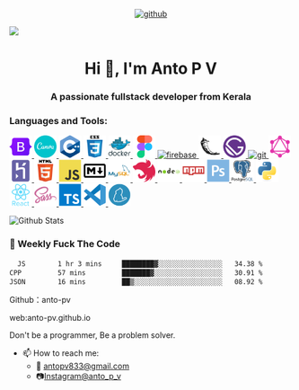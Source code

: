 
<p align="center">
    <a href="https://github.com/itgoyo">
        <img alt="github"
            src="https://img.shields.io/github/stars/anto-pv?affiliations=OWNER&color=%23ffe411&label=github%20stars&logo=github&logoColor=%23fffFF&style=flat" />
    </a>

</p>

<p>
  <img src="https://count.getloli.com/get/@:anto-pv">
</p>

<h1 align="center">Hi 👋, I'm Anto P V</h1>
<h3 align="center">A passionate fullstack developer from Kerala</h3>

<h3 align="left">Languages and Tools:</h3>
<a href="https://getbootstrap.com/" target="_blank"> <img src="https://raw.githubusercontent.com/devicons/devicon/master/icons/bootstrap/bootstrap-original.svg" alt="c" width="40" height="40"/> </a> <a href="https://www.canva.com/" target="_blank"> <img src="https://raw.githubusercontent.com/devicons/devicon/master/icons/canva/canva-original.svg" alt="c" width="40" height="40"/> </a><a href="https://www.w3schools.com/cpp/" target="_blank"> <img src="https://raw.githubusercontent.com/devicons/devicon/master/icons/cplusplus/cplusplus-original.svg" alt="cplusplus" width="40" height="40"/> </a> <a href="https://www.w3schools.com/css/" target="_blank"> <img src="https://raw.githubusercontent.com/devicons/devicon/master/icons/css3/css3-original-wordmark.svg" alt="css3" width="40" height="40"/> </a> <a href="https://www.docker.com/" target="_blank"> <img src="https://raw.githubusercontent.com/devicons/devicon/master/icons/docker/docker-original-wordmark.svg" alt="docker" width="40" height="40"/> </a>  <a href="https://www.figma.com/" target="_blank"> <img src="https://raw.githubusercontent.com/devicons/devicon/master/icons/figma/figma-original.svg" alt="docker" width="40" height="40"/> </a><a href="https://firebase.google.com/" target="_blank"> <img src="https://www.vectorlogo.zone/logos/firebase/firebase-icon.svg" alt="firebase" width="40" height="40"/> </a> <a href="https://flask.palletsprojects.com/en/2.2.x/" target="_blank"> <img src="https://raw.githubusercontent.com/devicons/devicon/master/icons/flask/flask-original.svg" alt="flutter" width="40" height="40"/> </a><a href="https://www.gatsbyjs.com/" target="_blank"> <img src="https://raw.githubusercontent.com/devicons/devicon/master/icons/gatsby/gatsby-plain.svg" alt="flutter" width="40" height="40"/> </a> <a href="https://git-scm.com/" target="_blank"> <img src="https://www.vectorlogo.zone/logos/git-scm/git-scm-icon.svg" alt="git" width="40" height="40"/> </a> <a href="https://graphql.org/" target="_blank"> <img src="https://raw.githubusercontent.com/devicons/devicon/master/icons/graphql/graphql-plain.svg" alt="linux" width="40" height="40"/> </a>  <a href="https://www.heroku.com/" target="_blank"> <img src="https://raw.githubusercontent.com/devicons/devicon/master/icons/heroku/heroku-plain.svg" alt="hexo" width="40" height="40"/> </a> <a href="https://www.w3.org/html/" target="_blank"> <img src="https://raw.githubusercontent.com/devicons/devicon/master/icons/html5/html5-original-wordmark.svg" alt="html5" width="40" height="40"/> </a> <a href="https://developer.mozilla.org/en-US/docs/Web/JavaScript" target="_blank"> <img src="https://raw.githubusercontent.com/devicons/devicon/master/icons/javascript/javascript-original.svg" alt="javascript" width="40" height="40"/> </a><a href="https://www.markdownguide.org/" target="_blank"> <img src="https://raw.githubusercontent.com/devicons/devicon/master/icons/markdown/markdown-original.svg" alt="mongodb" width="40" height="40"/> </a> <a href="https://www.mysql.com/" target="_blank"> <img src="https://raw.githubusercontent.com/devicons/devicon/master/icons/mysql/mysql-original-wordmark.svg" alt="mysql" width="40" height="40"/> </a><a href="https://nestjs.com/" target="_blank"> <img src="https://raw.githubusercontent.com/devicons/devicon/master/icons/nestjs/nestjs-plain.svg" alt="nest" width="40" height="40"/> </a> <a href="https://nodejs.org" target="_blank"> <img src="https://raw.githubusercontent.com/devicons/devicon/master/icons/nodejs/nodejs-original-wordmark.svg" alt="nodejs" width="40" height="40"/> </a> <a href="https://www.npmjs.com/" target="_blank"> <img src="https://raw.githubusercontent.com/devicons/devicon/master/icons/npm/npm-original-wordmark.svg" alt="nginx" width="40" height="40"/> </a> <a href="https://www.adobe.com/in/products/photoshop.html" target="_blank"> <img src="https://raw.githubusercontent.com/devicons/devicon/master/icons/photoshop/photoshop-plain.svg" alt="nginx" width="40" height="40"/> </a> <a href="https://www.postgresql.org" target="_blank"> <img src="https://raw.githubusercontent.com/devicons/devicon/master/icons/postgresql/postgresql-original-wordmark.svg" alt="postgresql" width="40" height="40"/> </a> <a href="https://www.python.org" target="_blank"> <img src="https://raw.githubusercontent.com/devicons/devicon/master/icons/python/python-original.svg" alt="python" width="40" height="40"/> </a> <a href="https://reactjs.org/" target="_blank"> <img src="https://raw.githubusercontent.com/devicons/devicon/master/icons/react/react-original-wordmark.svg" alt="react" width="40" height="40"/> </a> <a href="https://sass-lang.com/" target="_blank"> <img src="https://raw.githubusercontent.com/devicons/devicon/master/icons/sass/sass-original.svg" alt="reactnative" width="40" height="40"/> </a> <a href="https://www.typescriptlang.org/" target="_blank"> <img src="https://raw.githubusercontent.com/devicons/devicon/master/icons/typescript/typescript-original.svg" alt="spring" width="40" height="40"/> </a> <a href="https://code.visualstudio.com/" target="_blank"> <img src="https://raw.githubusercontent.com/devicons/devicon/master/icons/vscode/vscode-original.svg" alt="vuejs" width="40" height="40"/> </a> <a href="https://yarnpkg.com/" target="_blank"> <img src="https://raw.githubusercontent.com/devicons/devicon/master/icons/yarn/yarn-original.svg" alt="webpack" width="40" height="40"/> </a> </p>



![Github Stats](https://github-readme-stats.vercel.app/api?username=anto-pv&bg_color=30,e96443,904e95&title_color=fff&text_color=fff)


### :dart: Weekly Fuck The Code

<!--START_SECTION:waka-->

```text
  JS        1 hr 3 mins     ████████▓░░░░░░░░░░░░░░░░   34.38 %
CPP         57 mins         ███████▓░░░░░░░░░░░░░░░░░   30.91 %
JSON        16 mins         ██▒░░░░░░░░░░░░░░░░░░░░░░   08.92 %
```

<!--END_SECTION:waka-->


Github：anto-pv

web:anto-pv.github.io

Don't be a programmer, Be a problem solver.

- 📫 How to reach me:
    - :email: [antopv833@gmail.com](mailto:antopv833@gmail.com)
    - :camera:[Instagram@anto_p_v](https://www.instagram.com/anto_p_v/)

